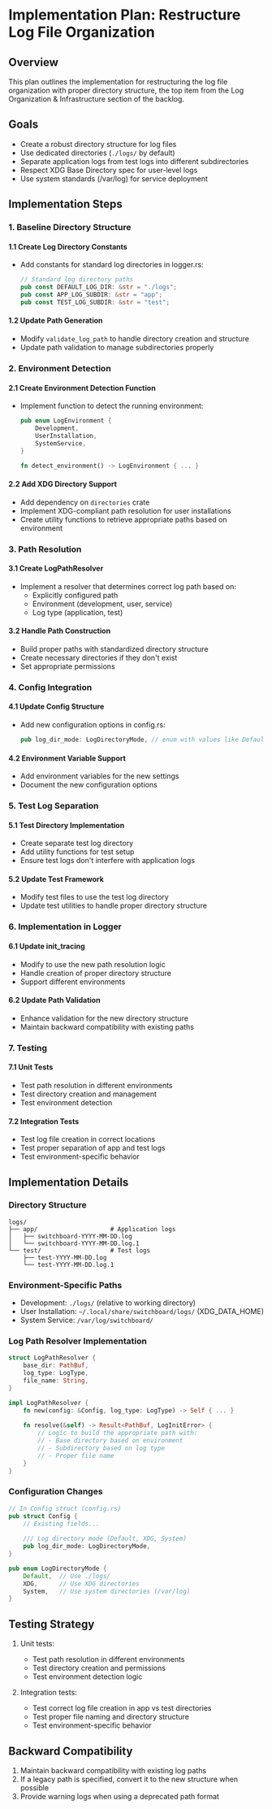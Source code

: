 # Implementation Plan: Restructure Log File Organization

## Overview
This plan outlines the implementation for restructuring the log file organization with proper directory structure, the top item from the Log Organization & Infrastructure section of the backlog.

## Goals
- Create a robust directory structure for log files
- Use dedicated directories (`./logs/` by default)
- Separate application logs from test logs into different subdirectories
- Respect XDG Base Directory spec for user-level logs
- Use system standards (/var/log) for service deployment

## Implementation Steps

### 1. Baseline Directory Structure

#### 1.1 Create Log Directory Constants
- Add constants for standard log directories in logger.rs:
  ```rust
  // Standard log directory paths
  pub const DEFAULT_LOG_DIR: &str = "./logs";
  pub const APP_LOG_SUBDIR: &str = "app";
  pub const TEST_LOG_SUBDIR: &str = "test";
  ```

#### 1.2 Update Path Generation
- Modify `validate_log_path` to handle directory creation and structure
- Update path validation to manage subdirectories properly

### 2. Environment Detection

#### 2.1 Create Environment Detection Function
- Implement function to detect the running environment:
  ```rust
  pub enum LogEnvironment {
      Development,
      UserInstallation,
      SystemService,
  }
  
  fn detect_environment() -> LogEnvironment { ... }
  ```

#### 2.2 Add XDG Directory Support
- Add dependency on `directories` crate
- Implement XDG-compliant path resolution for user installations
- Create utility functions to retrieve appropriate paths based on environment

### 3. Path Resolution

#### 3.1 Create LogPathResolver
- Implement a resolver that determines correct log path based on:
  - Explicitly configured path
  - Environment (development, user, service)
  - Log type (application, test)

#### 3.2 Handle Path Construction
- Build proper paths with standardized directory structure
- Create necessary directories if they don't exist
- Set appropriate permissions

### 4. Config Integration

#### 4.1 Update Config Structure
- Add new configuration options in config.rs:
  ```rust
  pub log_dir_mode: LogDirectoryMode, // enum with values like Default, XDG, System
  ```

#### 4.2 Environment Variable Support
- Add environment variables for the new settings
- Document the new configuration options

### 5. Test Log Separation

#### 5.1 Test Directory Implementation
- Create separate test log directory
- Add utility functions for test setup
- Ensure test logs don't interfere with application logs

#### 5.2 Update Test Framework
- Modify test files to use the test log directory
- Update test utilities to handle proper directory structure

### 6. Implementation in Logger

#### 6.1 Update init_tracing
- Modify to use the new path resolution logic
- Handle creation of proper directory structure
- Support different environments

#### 6.2 Update Path Validation
- Enhance validation for the new directory structure
- Maintain backward compatibility with existing paths

### 7. Testing

#### 7.1 Unit Tests
- Test path resolution in different environments
- Test directory creation and management
- Test environment detection

#### 7.2 Integration Tests
- Test log file creation in correct locations
- Test proper separation of app and test logs
- Test environment-specific behavior

## Implementation Details

### Directory Structure
```
logs/
├── app/                    # Application logs 
│   ├── switchboard-YYYY-MM-DD.log
│   └── switchboard-YYYY-MM-DD.log.1
└── test/                   # Test logs
    ├── test-YYYY-MM-DD.log
    └── test-YYYY-MM-DD.log.1
```

### Environment-Specific Paths
- Development: `./logs/` (relative to working directory)
- User Installation: `~/.local/share/switchboard/logs/` (XDG_DATA_HOME)
- System Service: `/var/log/switchboard/`

### Log Path Resolver Implementation
```rust
struct LogPathResolver {
    base_dir: PathBuf,
    log_type: LogType,
    file_name: String,
}

impl LogPathResolver {
    fn new(config: &Config, log_type: LogType) -> Self { ... }
    
    fn resolve(&self) -> Result<PathBuf, LogInitError> {
        // Logic to build the appropriate path with:
        // - Base directory based on environment
        // - Subdirectory based on log type
        // - Proper file name
    }
}
```

### Configuration Changes
```rust
// In Config struct (config.rs)
pub struct Config {
    // Existing fields...
    
    /// Log directory mode (Default, XDG, System)
    pub log_dir_mode: LogDirectoryMode,
}

pub enum LogDirectoryMode {
    Default,  // Use ./logs/
    XDG,      // Use XDG directories
    System,   // Use system directories (/var/log)
}
```

## Testing Strategy

1. Unit tests:
   - Test path resolution in different environments
   - Test directory creation and permissions
   - Test environment detection logic

2. Integration tests:
   - Test correct log file creation in app vs test directories
   - Test proper file naming and directory structure
   - Test environment-specific behavior

## Backward Compatibility

1. Maintain backward compatibility with existing log paths
2. If a legacy path is specified, convert it to the new structure when possible
3. Provide warning logs when using a deprecated path format